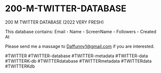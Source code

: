 # 200-M-TWITTER-DATABASE

200 M TWITTER DATABASE (2022 VERY FRESH)

This database contains:
Email - Name - ScreenName - Followers - Created At 

Please send me a massage to Daffunny1@gmail.com if you are interested.

#TWITTER #TWITTER-database #TWITTER-metadata #TWITTER-data #TWITTERK-db #TWITTERdatabase #TWITTERmetadata #TWITTERdata #TWITTERKdb
